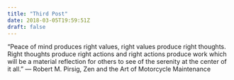 ```yaml
---
title: "Third Post"
date: 2018-03-05T19:59:51Z
draft: false
---
```



“Peace of mind produces right values, right values produce right thoughts. Right thoughts produce right actions and right actions produce work which will be a material reflection for others to see of the serenity at the center of it all.”
― Robert M. Pirsig, Zen and the Art of Motorcycle Maintenance
